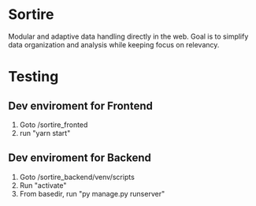 # Sortire

Modular and adaptive data handling directly in the web. Goal is to simplify data organization and analysis while keeping focus on relevancy.

# Testing

## Dev enviroment for Frontend

1. Goto /sortire_fronted
2. run "yarn start"

## Dev enviroment for Backend

1. Goto /sortire_backend/venv/scripts
2. Run "activate"
3. From basedir, run "py manage.py runserver"
